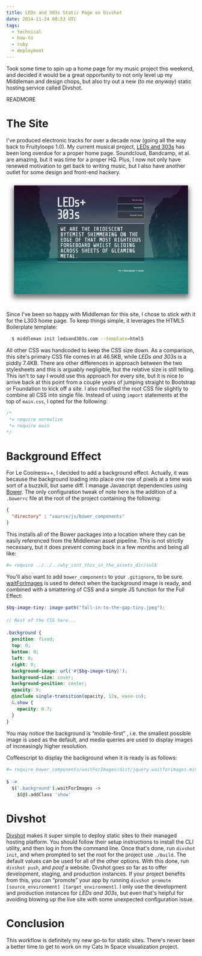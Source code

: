 ```yaml
---
title: LEDs and 303s Static Page on Divshot
date: 2014-11-24 00:53 UTC
tags:
  - technical
  - how-to
  - ruby
  - deployment
---
```


Took some time to spin up a home page for my music project this weekend, and decided it would be a great opportunity to not only level up my Middleman and design chops, but also try out a new (*to me anyway*) static hosting service called Divshot.

READMORE

# The Site

I&apos;ve produced electronic tracks for over a decade now (going all the way back to Fruityloops 1.0). My current musical project, [LEDs and 303s](http://www.ledsand303s.com) has been long overdue for a proper home page. Soundcloud, Bandcamp, et al. are amazing, but it was time for a proper HQ. Plus, I now not only have renewed motivation to get back to writing music, but I also have another outlet for some design and front-end hackery.

<a href="http://www.ledsand303s.com"><img alt="LEDs and 303s Home Page" src="/images/ledshome.png" /></a>

Since I&apos;ve been so happy with Middleman for this site, I chose to stick with it for the L303 home page. To keep things simple, it leverages the HTML5 Boilerplate template:

```bash
  $ middleman init ledsand303s.com --template=html5
```

All other CSS was handcoded to keep the CSS size down. As a comparison, this site&apos;s primary CSS file comes in at 46.5KB, while *LEDs and 303s* is a piddly 7.4KB. There are other differences in approach between the two stylesheets and this is arguably negligible, but the relative size is still telling. This isn&apos;t to say I would use this approach for every site, but it is nice to arrive back at this point from a couple years of jumping straight to Bootstrap or Foundation to kick off a site. I also modified the root CSS file slightly to combine all CSS into single file. Instead of using `import` statements at the top of `main.css`, I opted for the following:

```scss
/*
 *= require normalize
 *= require main
*/
```

# Background Effect
For Le Coolness++, I decided to add a background effect. Actually, it was because the background loading into place one row of pixels at a time was sort of a buzzkill, but same diff. I manage Javascript dependencies using [Bower](http://bower.io/). The only configuration tweak of note here is the addition of a `.bowerrc` file at the root of the project containing the following:

```json
{
  "directory" : "source/js/bower_components"
}
```

This installs all of the Bower packages into a location where they can be easily referenced from the Middleman asset pipeline. This is not strictly necessary, but it does prevent coming back in a few months and being all like:

```coffee
#= require ../../../why_isnt_this_in_the_assets_dir/sulk
```

You&apos;ll also want to add `bower_components` to your `.gitignore`, to be sure. [waitForImages](https://github.com/alexanderdickson/waitForImages) is used to detect when the background image is ready, and combined with a smattering of CSS and a simple JS function for the Full Effect:

```scss
$bg-image-tiny: image-path("fall-in-to-the-gap-tiny.jpeg");

// Rest of the CSS here...

.background {
  position: fixed;
  top: 0;
  bottom: 0;
  left: 0;
  right: 0;
  background-image: url('#{$bg-image-tiny}');
  background-size: cover;
  background-position: center;
  opacity: 0;
  @include single-transition(opacity, 12s, ease-in);
  &.show {
    opacity: 0.7;
  }
}
```

You may notice the background is &#8220;mobile-first&#8221; , i.e. the smallest possible image is used as the default, and media queries are used to display images of increasingly higher resolution.

Coffeescript to display the background when it is ready is as follows:

```coffee
#= require bower_components/waitForImages/dist/jquery.waitforimages.min

$ ->
  $('.background').waitForImages ->
    $(@).addClass 'show'
```

# Divshot
[Divshot](https://divshot.com/) makes it super simple to deploy static sites to their managed hosting platform. You should follow their setup instructions to install the CLI utility, and then log in from the command line. Once that&apos;s done, run `divshot init`, and when prompted to set the root for the project use `./build`. The default values can be used for all of the other options. With this done, run `divshot push`, and *poof* a website. Divshot goes so far as to offer development, staging, and production instances. If your project benefits from this, you can &#8220;promote&#8221; your app by running `divshot promote [source_environment] [target_environment]`. I only use the development and production instances for *LEDs and 303s*, but even that&apos;s helpful for avoiding blowing up the live site with some unexpected configuration issue.

# Conclusion
This workflow is definitely my new go-to for static sites. There&apos;s never been a better time to get to work on my Cats In Space visualization project.